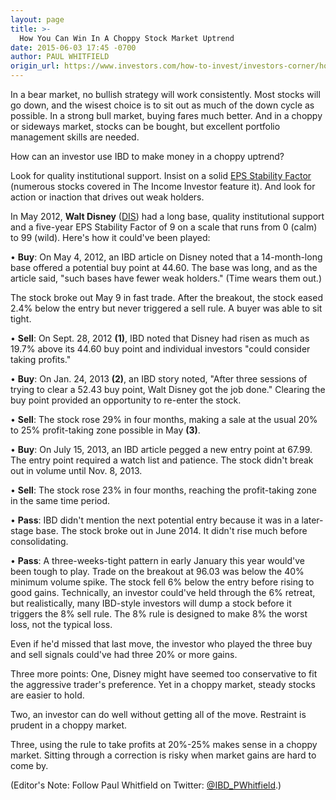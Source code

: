 ```yaml
---
layout: page
title: >-
  How You Can Win In A Choppy Stock Market Uptrend
date: 2015-06-03 17:45 -0700
author: PAUL WHITFIELD
origin_url: https://www.investors.com/how-to-invest/investors-corner/how-you-can-win-in-a-choppy-stock-market-uptrend/
---
```


In a bear market, no bullish strategy will work consistently. Most stocks will go down, and the wisest choice is to sit out as much of the down cycle as possible. In a strong bull market, buying fares much better. And in a choppy or sideways market, stocks can be bought, but excellent portfolio management skills are needed.

How can an investor use IBD to make money in a choppy uptrend?

Look for quality institutional support. Insist on a solid [EPS Stability Factor](http://news.investors.com/investing/the-income-investor.htm) (numerous stocks covered in The Income Investor feature it). And look for action or inaction that drives out weak holders.

In May 2012, **Walt Disney** ([DIS](https://research.investors.com/quote.aspx?symbol=DIS)) had a long base, quality institutional support and a five-year EPS Stability Factor of 9 on a scale that runs from 0 (calm) to 99 (wild). Here's how it could've been played:

• **Buy**: On May 4, 2012, an IBD article on Disney noted that a 14-month-long base offered a potential buy point at 44.60. The base was long, and as the article said, "such bases have fewer weak holders." (Time wears them out.)

The stock broke out May 9 in fast trade. After the breakout, the stock eased 2.4% below the entry but never triggered a sell rule. A buyer was able to sit tight.

• **Sell**: On Sept. 28, 2012 **(1)**, IBD noted that Disney had risen as much as 19.7% above its 44.60 buy point and individual investors "could consider taking profits."

• **Buy**: On Jan. 24, 2013 **(2)**, an IBD story noted, "After three sessions of trying to clear a 52.43 buy point, Walt Disney got the job done." Clearing the buy point provided an opportunity to re-enter the stock.

• **Sell**: The stock rose 29% in four months, making a sale at the usual 20% to 25% profit-taking zone possible in May **(3)**.

• **Buy**: On July 15, 2013, an IBD article pegged a new entry point at 67.99. The entry point required a watch list and patience. The stock didn't break out in volume until Nov. 8, 2013.

• **Sell**: The stock rose 23% in four months, reaching the profit-taking zone in the same time period.

• **Pass**: IBD didn't mention the next potential entry because it was in a later-stage base. The stock broke out in June 2014. It didn't rise much before consolidating.

• **Pass**: A three-weeks-tight pattern in early January this year would've been tough to play. Trade on the breakout at 96.03 was below the 40% minimum volume spike. The stock fell 6% below the entry before rising to good gains. Technically, an investor could've held through the 6% retreat, but realistically, many IBD-style investors will dump a stock before it triggers the 8% sell rule. The 8% rule is designed to make 8% the worst loss, not the typical loss.

Even if he'd missed that last move, the investor who played the three buy and sell signals could've had three 20% or more gains.

Three more points: One, Disney might have seemed too conservative to fit the aggressive trader's preference. Yet in a choppy market, steady stocks are easier to hold.

Two, an investor can do well without getting all of the move. Restraint is prudent in a choppy market.

Three, using the rule to take profits at 20%-25% makes sense in a choppy market. Sitting through a correction is risky when market gains are hard to come by.

(Editor's Note: Follow Paul Whitfield on Twitter: [@IBD_PWhitfield](https://twitter.com/IBD_PWhitfield).)
